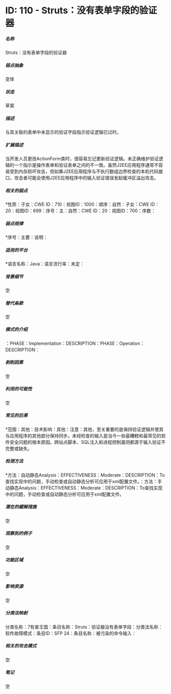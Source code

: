 # ID: 110 - Struts：没有表单字段的验证器
<h5>名称</h5>Struts：没有表单字段的验证器
<h5>弱点抽象</h5>变体
<h5>状态</h5>草案
<h5>描述</h5>与其关联的表单中未显示的验证字段指示验证逻辑已过时。
<h5>扩展描述</h5>当开发人员更改ActionForm类时，很容易忘记更新验证逻辑。未正确维护验证逻辑的一个指示是操作表单和验证表单之间的不一致。虽然J2EE应用程序通常不容易受到内存损坏攻击，但如果J2EE应用程序与不执行数组边界检查的本机代码接口，攻击者可能会使用J2EE应用程序中的输入验证错误发起缓冲区溢出攻击。
<h5>相关的弱点</h5>*性质：子女：CWE ID：710：视图ID：1000：顺序：自然：子女：CWE ID：20：视图ID：699：序号：主：自然：CWE ID：20：视图ID：700：序数：
<h5>弱点规律</h5>*序号：主要：说明：
<h5>适用的平台</h5>*语言名称：Java：语言流行率：未定：
<h5>背景细节</h5>空
<h5>替代条款</h5>空
<h5>模式的介绍</h5>：PHASE：Implementation：DESCRIPTION：PHASE：Operation：DESCRIPTION：
<h5>剥削因素</h5>空
<h5>利用的可能性</h5>空
<h5>常见的后果</h5>*范围：其他：技术影响：其他：注意：其他，至关重要的是保持验证逻辑并使其与应用程序的其他部分保持同步。未经检查的输入是当今一些最糟糕和最常见的软件安全问题的根本原因。跨站点脚本、SQL注入和进程控制漏洞都源于输入验证不完整或缺失。
<h5>检测方法</h5>*方法：自动静态Analysis：EFFECTIVENESS：Moderate：DESCRIPTION：To查找实现中的问题，手动检查或自动静态分析可应用于xml配置文件。：方法：手动静态Analysis：EFFECTIVENESS：Moderate：DESCRIPTION：To查找实现中的问题，手动检查或自动静态分析可应用于xml配置文件。
<h5>潜在的缓解措施</h5>空
<h5>观察到的例子</h5>空
<h5>功能区域</h5>空
<h5>影响资源</h5>空
<h5>分类法映射</h5>分类名称：7有害王国：条目名称：Struts：验证器没有表单字段：分类法名称：软件故障模式：条目ID：SFP 24：条目名称：被污染的命令输入：
<h5>相关的攻击模式</h5>空
<h5>笔记</h5>空

